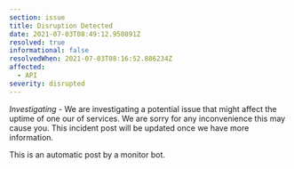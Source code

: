 ```yaml
---
section: issue
title: Disruption Detected
date: 2021-07-03T08:49:12.950891Z
resolved: true
informational: false
resolvedWhen: 2021-07-03T08:16:52.886234Z
affected:
  - API
severity: disrupted
---
```

*Investigating* - We are investigating a potential issue that might affect the uptime of one our of services. We are sorry for any inconvenience this may cause you. This incident post will be updated once we have more information.

This is an automatic post by a monitor bot.
        